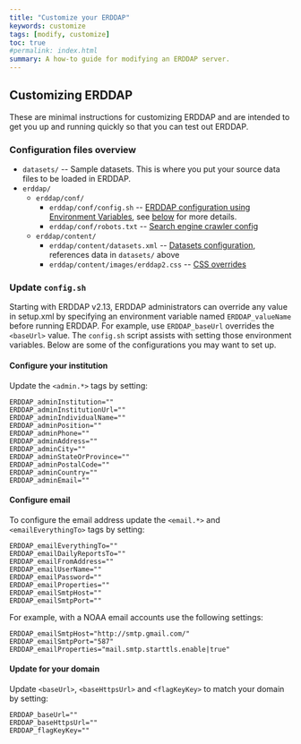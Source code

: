 ```yaml
---
title: "Customize your ERDDAP"
keywords: customize
tags: [modify, customize]
toc: true
#permalink: index.html
summary: A how-to guide for modifying an ERDDAP server.
---
```

## Customizing ERDDAP

These are minimal instructions for customizing ERDDAP and are intended to get you up and running quickly so that you can 
test out ERDDAP.

### Configuration files overview

* `datasets/` -- Sample datasets. This is where you put your source data files to be loaded in ERDDAP.
* `erddap/`
    * `erddap/conf/`
      * `erddap/conf/config.sh` -- [ERDDAP configuration using Environment Variables](https://coastwatch.pfeg.noaa.gov/erddap/download/setup.html#setupEnvironmentVariables), see [below](#update-configsh) for more details.
      * `erddap/conf/robots.txt` -- [Search engine crawler config](https://coastwatch.pfeg.noaa.gov/erddap/download/setup.html#robots)
    * `erddap/content/`
      * `erddap/content/datasets.xml` -- [Datasets configuration](https://coastwatch.pfeg.noaa.gov/erddap/download/setupDatasetsXml.html), references data in `datasets/` above
      * `erddap/content/images/erddap2.css` -- [CSS overrides](https://coastwatch.pfeg.noaa.gov/erddap/download/setup.html#erddapContent)


### Update `config.sh`

Starting with ERDDAP v2.13, ERDDAP administrators can override any value in setup.xml by specifying an environment 
variable named `ERDDAP_valueName` before running ERDDAP. For example, use `ERDDAP_baseUrl` overrides the `<baseUrl>` 
value. The `config.sh` script assists with setting those environment variables. Below are some of the configurations
you may want to set up.

#### Configure your institution

Update the `<admin.*>` tags by setting:

```shell
ERDDAP_adminInstitution=""
ERDDAP_adminInstitutionUrl=""
ERDDAP_adminIndividualName=""
ERDDAP_adminPosition=""
ERDDAP_adminPhone=""
ERDDAP_adminAddress=""
ERDDAP_adminCity=""
ERDDAP_adminStateOrProvince=""
ERDDAP_adminPostalCode=""
ERDDAP_adminCountry=""
ERDDAP_adminEmail=""
```

#### Configure email
To configure the email address update the `<email.*>` and `<emailEverythingTo>` tags by setting:

```shell
ERDDAP_emailEverythingTo=""
ERDDAP_emailDailyReportsTo=""
ERDDAP_emailFromAddress=""
ERDDAP_emailUserName=""
ERDDAP_emailPassword=""
ERDDAP_emailProperties=""
ERDDAP_emailSmtpHost=""
ERDDAP_emailSmtpPort=""
```

For example, with a NOAA email accounts use the following settings:
```shell
ERDDAP_emailSmtpHost="http://smtp.gmail.com/"
ERDDAP_emailSmtpPort="587" 
ERDDAP_emailProperties="mail.smtp.starttls.enable|true"
```

#### Update for your domain

Update `<baseUrl>`, `<baseHttpsUrl>` and `<flagKeyKey>` to match your domain by setting:

```shell
ERDDAP_baseUrl=""
ERDDAP_baseHttpsUrl=""
ERDDAP_flagKeyKey=""
```